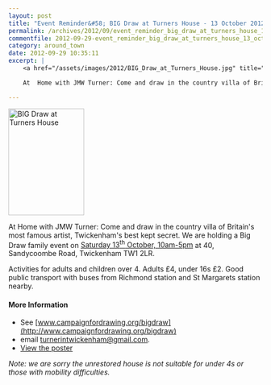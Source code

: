 ```yaml
---
layout: post
title: "Event Reminder&#58; BIG Draw at Turners House - 13 October 2012"
permalink: /archives/2012/09/event_reminder_big_draw_at_turners_house_13_octobe.html
commentfile: 2012-09-29-event_reminder_big_draw_at_turners_house_13_octobe
category: around_town
date: 2012-09-29 10:35:11
excerpt: |
    <a href="/assets/images/2012/BIG_Draw_at_Turners_House.jpg" title="See larger version of - BIG Draw at Turners House"><img src="/assets/images/2012/BIG_Draw_at_Turners_House_thumb.jpg" width="150" height="212" alt="BIG Draw at Turners House" class="photo right" /></a>

    At  Home with JMW Turner: Come and draw in the country villa of Britain's most famous artist, Twickenham's best kept secret. We are holding a Big Draw family event on <a href="https://stmargarets.london/event/event/200705143619">Saturday 13<sup>th</sup> October, 10am-5pm</a> at 40, Sandycoombe Road, Twickenham TW2 2LR.

---
```


<a href="/assets/images/2012/BIG_Draw_at_Turners_House.jpg" title="See larger version of - BIG Draw at Turners House"><img src="/assets/images/2012/BIG_Draw_at_Turners_House_thumb.jpg" width="150" height="212" alt="BIG Draw at Turners House" class="photo right" /></a>

At Home with JMW Turner: Come and draw in the country villa of Britain's most famous artist, Twickenham's best kept secret. We are holding a Big Draw family event on [Saturday 13<sup>th</sup> October, 10am-5pm](https://stmargarets.london/event/event/200705143619) at 40, Sandycoombe Road, Twickenham TW1 2LR.

Activities for adults and children over 4. Adults £4, under 16s £2. Good public transport with buses from Richmond station and St Margarets station nearby.

#### More Information

-   See [www.campaignfordrawing.org/bigdraw](http://www.campaignfordrawing.org/bigdraw)
-   email <turnerintwickenham@gmail.com>.
-   [View the poster](/assets/images/2012/BIG_Draw_at_Turners_House.jpg)

*Note: we are sorry the unrestored house is not suitable for under 4s or those with mobility difficulties.*
